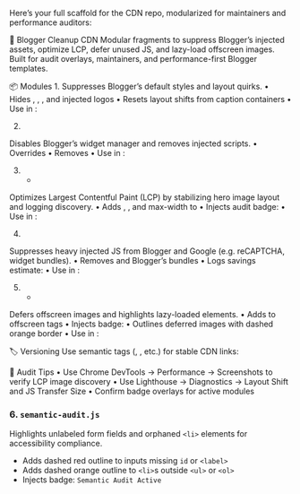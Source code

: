 Here’s your full  scaffold for the  CDN repo, modularized for maintainers and performance auditors:

🧱 Blogger Cleanup CDN
Modular fragments to suppress Blogger’s injected assets, optimize LCP, defer unused JS, and lazy-load offscreen images. Built for audit overlays, maintainers, and performance-first Blogger templates.

📦 Modules
1. 
Suppresses Blogger’s default styles and layout quirks.
• 	Hides , , , and injected logos
• 	Resets layout shifts from caption containers
• 	Use in :


2. 
Disables Blogger’s widget manager and removes injected scripts.
• 	Overrides 
• 	Removes 
• 	Use in :


3.  + 
Optimizes Largest Contentful Paint (LCP) by stabilizing hero image layout and logging discovery.
• 	Adds , , and max-width to 
• 	Injects audit badge: 
• 	Use in :


4. 
Suppresses heavy injected JS from Blogger and Google (e.g. reCAPTCHA, widget bundles).
• 	Removes  and Blogger’s  bundles
• 	Logs savings estimate: 
• 	Use in :


5.  + 
Defers offscreen images and highlights lazy-loaded elements.
• 	Adds  to offscreen  tags
• 	Injects badge: 
• 	Outlines deferred images with dashed orange border
• 	Use in :


🏷️ Versioning
Use semantic tags (, , etc.) for stable CDN links:


🧪 Audit Tips
• 	Use Chrome DevTools → Performance → Screenshots to verify LCP image discovery
• 	Use Lighthouse → Diagnostics → Layout Shift and JS Transfer Size
• 	Confirm badge overlays for active modules
### 6. `semantic-audit.js`
Highlights unlabeled form fields and orphaned `<li>` elements for accessibility compliance.

- Adds dashed red outline to inputs missing `id` or `<label>`
- Adds dashed orange outline to `<li>`s outside `<ul>` or `<ol>`
- Injects badge: `Semantic Audit Active`

